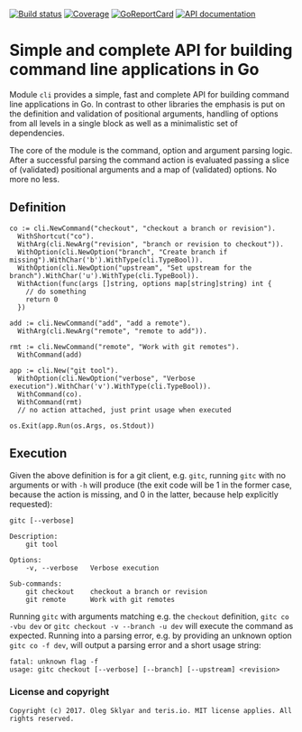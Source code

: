 [![Build status][buildimage]][build] [![Coverage][codecovimage]][codecov] [![GoReportCard][cardimage]][card] [![API documentation][docsimage]][docs]

# Simple and complete API for building command line applications in Go

Module `cli` provides a simple, fast and complete API for building command line applications in Go.
In contrast to other libraries the emphasis is put on the definition and validation of
positional arguments, handling of options from all levels in a single block as well as
a minimalistic set of dependencies.

The core of the module is the command, option and argument parsing logic. After a successful parsing the 
command action is evaluated passing a slice of (validated) positional arguments and a map of (validated) options.
No more no less.

## Definition

```
co := cli.NewCommand("checkout", "checkout a branch or revision").
  WithShortcut("co").
  WithArg(cli.NewArg("revision", "branch or revision to checkout")).
  WithOption(cli.NewOption("branch", "Create branch if missing").WithChar('b').WithType(cli.TypeBool)).
  WithOption(cli.NewOption("upstream", "Set upstream for the branch").WithChar('u').WithType(cli.TypeBool)).
  WithAction(func(args []string, options map[string]string) int {
    // do something
    return 0
  })

add := cli.NewCommand("add", "add a remote").
  WithArg(cli.NewArg("remote", "remote to add")).

rmt := cli.NewCommand("remote", "Work with git remotes").
  WithCommand(add)

app := cli.New("git tool").
  WithOption(cli.NewOption("verbose", "Verbose execution").WithChar('v').WithType(cli.TypeBool)).
  WithCommand(co).
  WithCommand(rmt)
  // no action attached, just print usage when executed

os.Exit(app.Run(os.Args, os.Stdout))
```

## Execution

Given the above definition is for a git client, e.g. `gitc`, running `gitc` with no arguments or with `-h` will
produce (the exit code will be 1 in the former case, because the action is missing, and 0 in the latter, because
help explicitly requested):

```
gitc [--verbose]

Description:
    git tool

Options:
    -v, --verbose   Verbose execution

Sub-commands:
    git checkout    checkout a branch or revision
    git remote      Work with git remotes
```

Running `gitc` with arguments matching e.g. the `checkout` definition, `gitc co -vbu dev` or
`gitc checkout -v --branch -u dev` will execute the command as expected. Running into a parsing error, e.g.
 by providing an unknown option `gitc co -f dev`, will output a parsing error and a short usage string:

```
fatal: unknown flag -f
usage: gitc checkout [--verbose] [--branch] [--upstream] <revision>
```


### License and copyright

	Copyright (c) 2017. Oleg Sklyar and teris.io. MIT license applies. All rights reserved.


[build]: https://travis-ci.org/teris-io/cli
[buildimage]: https://travis-ci.org/teris-io/cli.svg?branch=master

[codecov]: https://codecov.io/github/teris-io/cli?branch=master
[codecovimage]: https://codecov.io/github/teris-io/cli/coverage.svg?branch=master

[card]: http://goreportcard.com/report/teris-io/cli
[cardimage]: https://goreportcard.com/badge/github.com/teris-io/cli

[docs]: https://godoc.org/github.com/teris-io/cli
[docsimage]: http://img.shields.io/badge/godoc-reference-blue.svg?style=flat
